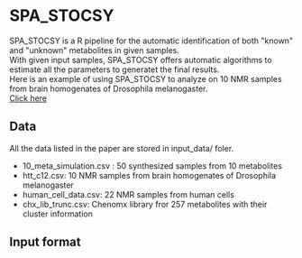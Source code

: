 # SPA_STOCSY

SPA_STOCSY is a R pipeline for the automatic identification of both "known" and "unknown" metabolites in given samples.  
With given input samples, SPA_STOCSY offers automatic algorithms to estimate all the parameters to generatet the final results.  
Here is an example of using SPA_STOCSY to analyze on 10 NMR samples from brain homogenates of Drosophila melanogaster.  
[Click here](https://wanliw96.github.io/SPA_STOCSY/spa_stocsy_menu.html)

## Data

All the data listed in the paper are stored in input_data/ foler. 
- 10_meta_simulation.csv : 50 synthesized samples from 10 metabolites
- htt_c12.csv: 10 NMR samples from brain homogenates of Drosophila melanogaster
- human_cell_data.csv: 22 NMR samples from human cells  
- chx_lib_trunc.csv: Chenomx library fror 257 metabolites with their cluster information  

## Input format






